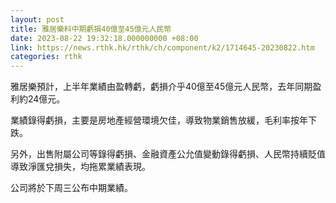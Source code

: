 ```yaml
---
layout: post
title: 雅居樂料中期虧損40億至45億元人民幣
date: 2023-08-22 19:32:18.000000000 +08:00
link: https://news.rthk.hk/rthk/ch/component/k2/1714645-20230822.htm
categories: rthk
---
```


雅居樂預計，上半年業績由盈轉虧，虧損介乎40億至45億元人民幣，去年同期盈利約24億元。

業績錄得虧損，主要是房地產經營環境欠佳，導致物業銷售放緩，毛利率按年下跌。

另外，出售附屬公司等錄得虧損、金融資產公允值變動錄得虧損、人民幣持續貶值導致淨匯兌損失，均拖累業績表現。

公司將於下周三公布中期業績。
